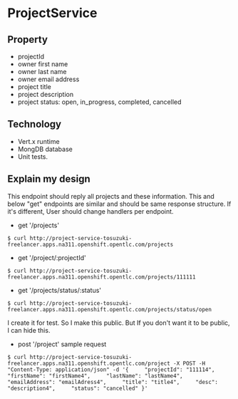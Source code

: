 # ProjectService

## Property
* projectId
* owner first name
* owner last name
* owner email address
* project title
* project description
* project status: open, in_progress, completed, cancelled

## Technology
* Vert.x runtime
* MongDB database
* Unit tests.

## Explain my design

This endpoint should reply all projects and these information.
This and below "get" endpoints are similar and should be same response structure.
If it's different, User should change handlers per endpoint. 

* get '/projects'
```$sh
$ curl http://project-service-tosuzuki-freelancer.apps.na311.openshift.opentlc.com/projects
```
* get '/project/:projectId'
```$sh
$ curl http://project-service-tosuzuki-freelancer.apps.na311.openshift.opentlc.com/projects/111111

```
* get '/projects/status/:status'
```$sh
$ curl http://project-service-tosuzuki-freelancer.apps.na311.openshift.opentlc.com/projects/status/open
```


I create it for test. So I make this public.
But If you don't want it to be public, I can hide this.

* post '/project'
sample request
```$sh
$ curl http://project-service-tosuzuki-freelancer.apps.na311.openshift.opentlc.com/project -X POST -H "Content-Type: application/json" -d '{     "projectId": "111114",     "firstName": "firstName4",     "lastName": "lastName4",     "emailAddress": "emailAdress4",     "title": "title4",     "desc": "description4",     "status": "cancelled" }'
```

